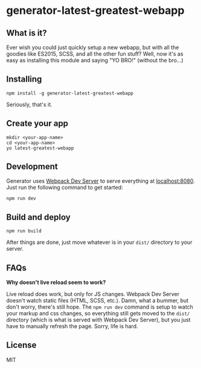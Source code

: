 # generator-latest-greatest-webapp

## What is it?

Ever wish you could just quickly setup a new webapp, but with all the goodies like ES2015, SCSS, and all the other fun stuff? Well, now it's as easy as installing this module and saying "YO BRO!" (without the bro...)

## Installing

    npm install -g generator-latest-greatest-webapp

Seriously, that's it.

## Create your app

    mkdir <your-app-name>
    cd <your-app-name>
    yo latest-greatest-webapp

## Development

Generator uses [Webpack Dev Server](https://webpack.github.io/docs/webpack-dev-server.html) to serve everything at [localhost:8080](http://localhost:8080). Just run the following command to get started:

    npm run dev

## Build and deploy

    npm run build

After things are done, just move whatever is in your `dist/` directory to your server.

## FAQs

**Why doesn't live reload seem to work?**

Live reload does work, but only for JS changes. Webpack Dev Server doesn't watch static files (HTML, SCSS, etc.). Damn, what a bummer, but don't worry, there's still hope. The `npm run dev` command is setup to watch your markup and css changes, so everything still gets moved to the `dist/` directory (which is what is served with Webpack Dev Server), but you just have to manually refresh the page. Sorry, life is hard.

## License

MIT
